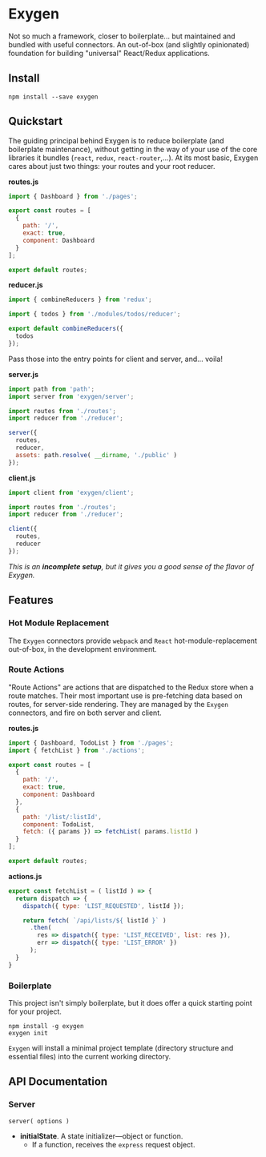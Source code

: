 # Exygen
Not so much a framework, closer to boilerplate... but maintained and bundled with useful connectors. An out-of-box (and slightly opinionated) foundation for building "universal" React/Redux applications.

## Install

```shell
npm install --save exygen
```

## Quickstart
The guiding principal behind Exygen is to reduce boilerplate (and boilerplate maintenance), without getting in the way of your use of the core libraries it bundles (`react`, `redux`, `react-router`,...). At its most basic, Exygen cares about just two things: your routes and your root reducer.

**routes.js**
```js
import { Dashboard } from './pages';

export const routes = [
  {
    path: '/',
    exact: true,
    component: Dashboard
  }
];

export default routes;

```

**reducer.js**
```js
import { combineReducers } from 'redux';

import { todos } from './modules/todos/reducer';

export default combineReducers({
  todos
});

```

Pass those into the entry points for client and server, and... voila!

**server.js**
```js
import path from 'path';
import server from 'exygen/server';

import routes from './routes';
import reducer from './reducer';

server({
  routes,
  reducer,
  assets: path.resolve( __dirname, './public' )
});
```

**client.js**
```js
import client from 'exygen/client';

import routes from './routes';
import reducer from './reducer';

client({
  routes,
  reducer
});

```

_This is an **incomplete setup**, but it gives you a good sense of the flavor of Exygen._

## Features

### Hot Module Replacement

The `Exygen` connectors provide `webpack` and `React` hot-module-replacement out-of-box, in the development environment.

### Route Actions

"Route Actions" are actions that are dispatched to the Redux store when a route matches. Their most important use is pre-fetching data based on routes, for server-side rendering. They are managed by the `Exygen` connectors, and fire on both server and client.

**routes.js**
```js
import { Dashboard, TodoList } from './pages';
import { fetchList } from './actions';

export const routes = [
  {
    path: '/',
    exact: true,
    component: Dashboard
  },
  {
    path: '/list/:listId',
    component: TodoList,
    fetch: ({ params }) => fetchList( params.listId )
  }
];

export default routes;

```

**actions.js**
```js
export const fetchList = ( listId ) => {
  return dispatch => {
    dispatch({ type: 'LIST_REQUESTED', listId });

    return fetch( `/api/lists/${ listId }` )
      .then(
        res => dispatch({ type: 'LIST_RECEIVED', list: res }),
        err => dispatch({ type: 'LIST_ERROR' })
      );
  }
}
```

### Boilerplate

This project isn't simply boilerplate, but it does offer a quick starting point for your project.

```shell
npm install -g exygen
exygen init
```

`Exygen` will install a minimal project template (directory structure and essential files) into the current working directory.

## API Documentation

### Server

`server( options )`

* **initialState**. A state initializer—object or function.
  * If a function, receives the `express` request object.
